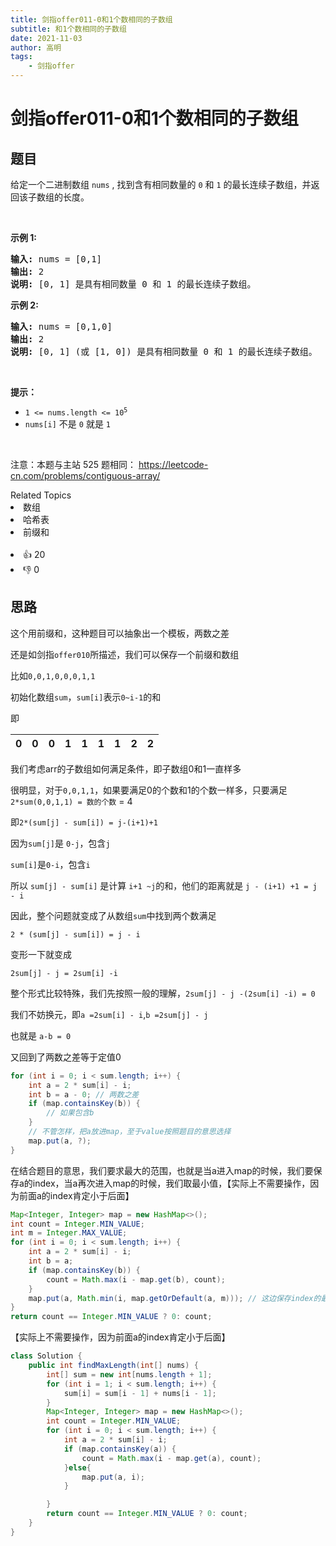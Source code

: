 ```yaml
---
title: 剑指offer011-0和1个数相同的子数组
subtitle: 和1个数相同的子数组
date: 2021-11-03
author: 高明
tags:
	- 剑指offer
---
```




# 剑指offer011-0和1个数相同的子数组

## 题目

<p>给定一个二进制数组 <code>nums</code> , 找到含有相同数量的 <code>0</code> 和 <code>1</code> 的最长连续子数组，并返回该子数组的长度。</p>

<p>&nbsp;</p>

<p><strong>示例 1:</strong></p>

<pre>
<strong>输入:</strong> nums = [0,1]
<strong>输出:</strong> 2
<strong>说明:</strong> [0, 1] 是具有相同数量 0 和 1 的最长连续子数组。</pre>

<p><strong>示例 2:</strong></p>

<pre>
<strong>输入:</strong> nums = [0,1,0]
<strong>输出:</strong> 2
<strong>说明:</strong> [0, 1] (或 [1, 0]) 是具有相同数量 0 和 1 的最长连续子数组。</pre>

<p>&nbsp;</p>

<p><strong>提示：</strong></p>

<ul>
	<li><code>1 &lt;= nums.length &lt;= 10<sup>5</sup></code></li>
	<li><code>nums[i]</code> 不是 <code>0</code> 就是 <code>1</code></li>
</ul>

<p>&nbsp;</p>

<p><meta charset="UTF-8" />注意：本题与主站 525&nbsp;题相同：&nbsp;<a href="https://leetcode-cn.com/problems/contiguous-array/">https://leetcode-cn.com/problems/contiguous-array/</a></p>
<div><div>Related Topics</div><div><li>数组</li><li>哈希表</li><li>前缀和</li></div></div><br><div><li>👍 20</li><li>👎 0</li></div>

## 思路

这个用前缀和，这种题目可以抽象出一个模板，两数之差

还是如剑指`offer010`所描述，我们可以保存一个前缀和数组

比如`0,0,1,0,0,0,1,1`

初始化数组`sum`，`sum[i]`表示`0~i-1`的和

即

| 0    | 0    | 0    | 1    | 1    | 1    | 1    | 2    | 2    |
| ---- | ---- | ---- | ---- | ---- | ---- | ---- | ---- | ---- |

我们考虑arr的子数组如何满足条件，即子数组0和1一直样多

很明显，对于`0,0,1,1`，如果要满足0的个数和1的个数一样多，只要满足 `2*sum(0,0,1,1) = 数的个数` = 4

即`2*(sum[j] - sum[i]) = j-(i+1)+1`

因为`sum[j]`是 `0-j`，包含`j`

`sum[i]`是`0-i`，包含`i`

所以 `sum[j] - sum[i]` 是计算  `i+1 ~j`的和，他们的距离就是 `j - (i+1) +1 = j - i`

因此，整个问题就变成了从数组`sum`中找到两个数满足

`2 * (sum[j] - sum[i]) = j - i`

变形一下就变成

`2sum[j] - j = 2sum[i] -i`

整个形式比较特殊，我们先按照一般的理解，`2sum[j] - j -(2sum[i] -i) = 0`

我们不妨换元，即`a =2sum[i] - i`,`b =2sum[j] - j`

也就是 `a-b = 0`

又回到了两数之差等于定值0

```java
for (int i = 0; i < sum.length; i++) {
    int a = 2 * sum[i] - i;
    int b = a - 0; // 两数之差
    if (map.containsKey(b)) {
        // 如果包含b
    }
    // 不管怎样，把a放进map，至于value按照题目的意思选择
    map.put(a, ?);
}
```

在结合题目的意思，我们要求最大的范围，也就是当a进入map的时候，我们要保存a的index，当a再次进入map的时候，我们取最小值，【实际上不需要操作，因为前面a的index肯定小于后面】

```java
Map<Integer, Integer> map = new HashMap<>();
int count = Integer.MIN_VALUE;
int m = Integer.MAX_VALUE;
for (int i = 0; i < sum.length; i++) {
    int a = 2 * sum[i] - i;
    int b = a;
    if (map.containsKey(b)) {
        count = Math.max(i - map.get(b), count);
    }
    map.put(a, Math.min(i, map.getOrDefault(a, m))); // 这边保存index的最小值，即期望 j-i 取得最大值
}
return count == Integer.MIN_VALUE ? 0: count;
```

【实际上不需要操作，因为前面a的index肯定小于后面】

```java
class Solution {
    public int findMaxLength(int[] nums) {
        int[] sum = new int[nums.length + 1];
        for (int i = 1; i < sum.length; i++) {
            sum[i] = sum[i - 1] + nums[i - 1];
        }
        Map<Integer, Integer> map = new HashMap<>();
        int count = Integer.MIN_VALUE;
        for (int i = 0; i < sum.length; i++) {
            int a = 2 * sum[i] - i;
            if (map.containsKey(a)) {
                count = Math.max(i - map.get(a), count);
            }else{
                map.put(a, i);
            }

        }
        return count == Integer.MIN_VALUE ? 0: count;
    }
}
```